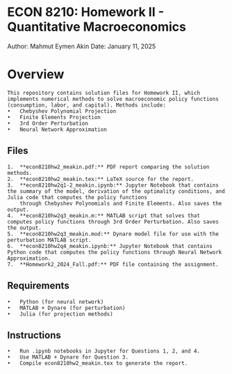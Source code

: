 # ECON 8210: Homework II - Quantitative Macroeconomics

Author: Mahmut Eymen Akin
Date: January 11, 2025

# Overview
	This repository contains solution files for Homework II, which implements numerical methods to solve macroeconomic policy functions (consumption, labor, and capital). Methods include:
	•	Chebyshev Polynomial Projection
	•	Finite Elements Projection
	•	3rd Order Perturbation
	•	Neural Network Approximation

## Files
	1.	**econ8210hw2_meakin.pdf:** PDF report comparing the solution methods.
	2.	**econ8210hw2_meakin.tex:** LaTeX source for the report.
	3.	**econ8210hw2q1-2_meakin.ipynb:** Jupyter Notebook that contains the summary of the model, derivation of the optimality conditions, and Julia code that computes the policy functions
		through Chebyshev Polynomials and Finite Elements. Also saves the output.
	4.	**econ8210hw2q3_meakin.m:** MATLAB script that solves that computes policy functions through 3rd Order Perturbation. Also saves the output.
	5.	**econ8210hw2q3_meakin.mod:** Dynare model file for use with the perturbation MATLAB script.
	6.	**econ8210hw2q4_meakin.ipynb:** Jupyter Notebook that contains Python code that computes the policy functions through Neural Network Approximation.
	7.	**Homework2_2024_Fall.pdf:** PDF file containing the assignment.

## Requirements
	•	Python (for neural network)
	•	MATLAB + Dynare (for perturbation)
	•	Julia (for projection methods)

## Instructions
	•	Run .ipynb notebooks in Jupyter for Questions 1, 2, and 4.
	•	Use MATLAB + Dynare for Question 3.
	•	Compile econ8210hw2_meakin.tex to generate the report.
